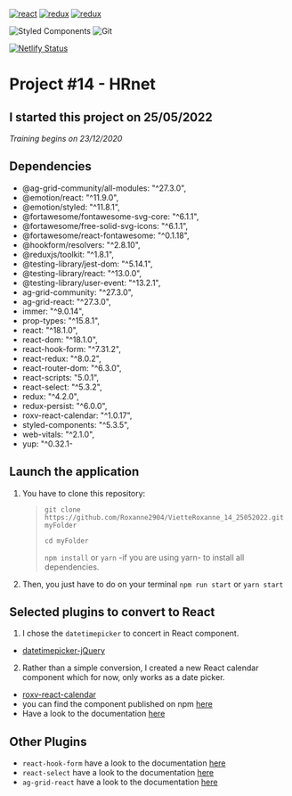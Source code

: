 <a href='https://fr.reactjs.org/' target="_blank"><img alt='react' src='https://img.shields.io/badge/React-100000?style=flat&logo=react&logoColor=55D2D7&labelColor=black&color=black'/></a>
<a href='https://redux.js.org/' target="_blank"><img alt='redux' src='https://img.shields.io/badge/redux-100000?style=flat&logo=redux&logoColor=C67EF0&labelColor=black&color=black'/></a>
<a href='https://react-redux.js.org/' target="_blank"><img alt='redux' src='https://img.shields.io/badge/React_Redux-100000?style=flat&logo=redux&logoColor=D681DA&labelColor=black&color=black'/></a>

![Styled Components](https://img.shields.io/badge/styled--components-DB7093?logo=styled-components&logoColor=white&style=flat)
![Git](https://img.shields.io/badge/git-%23F05033.svg?logo=git&logoColor=white&style=flat)

[![Netlify Status](https://api.netlify.com/api/v1/badges/afc355dd-1f6f-4176-8a96-ebe3b7e1fa4a/deploy-status)](https://app.netlify.com/sites/oc-rv-hrnet-app/deploys)

# Project #14 - HRnet

## I started this project on 25/05/2022

_Training begins on 23/12/2020_

## Dependencies

- @ag-grid-community/all-modules: "^27.3.0",
- @emotion/react: "^11.9.0",
- @emotion/styled: "^11.8.1",
- @fortawesome/fontawesome-svg-core: "^6.1.1",
- @fortawesome/free-solid-svg-icons: "^6.1.1",
- @fortawesome/react-fontawesome: "^0.1.18",
- @hookform/resolvers: "^2.8.10",
- @reduxjs/toolkit: "^1.8.1",
- @testing-library/jest-dom: "^5.14.1",
- @testing-library/react: "^13.0.0",
- @testing-library/user-event: "^13.2.1",
- ag-grid-community: "^27.3.0",
- ag-grid-react: "^27.3.0",
- immer: "^9.0.14",
- prop-types: "^15.8.1",
- react: "^18.1.0",
- react-dom: "^18.1.0",
- react-hook-form: "^7.31.2",
- react-redux: "^8.0.2",
- react-router-dom: "^6.3.0",
- react-scripts: "5.0.1",
- react-select: "^5.3.2",
- redux: "^4.2.0",
- redux-persist: "^6.0.0",
- roxv-react-calendar: "^1.0.17",
- styled-components: "^5.3.5",
- web-vitals: "^2.1.0",
- yup: "^0.32.1-

## Launch the application

1. You have to clone this repository:
   > `git clone https://github.com/Roxanne2904/VietteRoxanne_14_25052022.git myFolder`
   >
   > `cd myFolder`
   >
   > `npm install` or `yarn` -if you are using yarn- to install all dependencies.
2. Then, you just have to do on your terminal `npm run start` or `yarn start`

## Selected plugins to convert to React

1. I chose the `datetimepicker` to concert in React component.

- [datetimepicker-jQuery](https://github.com/xdan/datetimepicker)

2. Rather than a simple conversion, I created a new React calendar component which for now, only works as a date picker.

- [roxv-react-calendar](https://github.com/Roxanne2904/roxv-react-calendar)
- you can find the component published on npm [here](https://www.npmjs.com/package/roxv-react-calendar)
- Have a look to the documentation [here](https://roxv-react-calendar.netlify.app/?path=/docs/ui-datepicker--default)

## Other Plugins

- `react-hook-form` have a look to the documentation [here](https://react-hook-form.com/)
- `react-select` have a look to the documentation [here](https://react-select.com/home)
- `ag-grid-react` have a look to the documentation [here](https://www.ag-grid.com/react-data-grid/)
